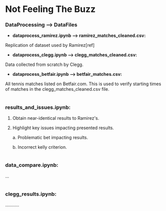 # Not Feeling The Buzz


### DataProcessing ⟶ DataFiles

- **dataprocess_ramirez.ipynb ⟶ ramirez_matches_cleaned.csv:**

Replication of dataset used by Ramirez[ref]

- **dataprocess_clegg.ipynb ⟶ clegg_matches_cleaned.csv:**

Data collected from scratch by Clegg.

- **dataprocess_betfair.ipynb ⟶ betfair_matches.csv:**

All tennis matches listed on Betfair.com.
This is used to verify starting times of
matches in the clegg_matches_cleaned.csv file.

#
### results_and_issues.ipynb:
1. Obtain near-identical results to Ramirez's.
2. Highlight key issues impacting presented results.

    a. Problematic bet impacting results.

    b. Incorrect kelly criterion.
#
### data_compare.ipynb:
...

#
### clegg_results.ipynb:
...........
